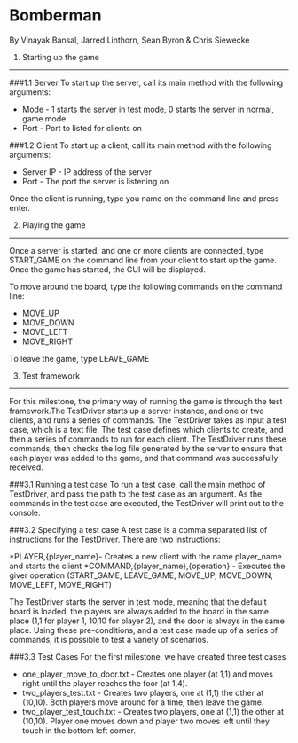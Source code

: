 Bomberman
========
By Vinayak Bansal, Jarred Linthorn, Sean Byron & Chris Siewecke

1. Starting up the game
-------------
###1.1 Server
To start up the server, call its main method with the following arguments:
* Mode - 1 starts the server in test mode, 0 starts the server in normal, game mode
* Port - Port to listed for clients on

###1.2 Client
To start up a client, call its main method with the following arguments:
* Server IP - IP address of the server
* Port - The port the server is listening on

Once the client is running, type you name on the command line and press enter.

2. Playing the game
-------------
Once a server is started, and one or more clients are connected, type START_GAME on the command line from your client to start up the game. Once the game has started, the GUI will be displayed.

To move around the board, type the following commands on the command line:
* MOVE_UP
* MOVE_DOWN
* MOVE_LEFT
* MOVE_RIGHT

To leave the game, type LEAVE_GAME

3. Test framework
-------------
For this milestone, the primary way of running the game is through the test framework.The TestDriver starts up a server instance, and one or two clients, and runs a series of commands. The TestDriver takes as input a test case, which is a text file. The test case defines which clients to create, and then a series of commands to run for each client. The TestDriver runs these commands, then checks the log file generated by the server to ensure that each player was added to the game, and that command was successfully received.

###3.1 Running a test case
To run a test case, call the main method of TestDriver, and pass the path to the test case as an argument. As the commands in the test case are executed, the TestDriver will print out to the console.

###3.2 Specifying a test case
A test case is a comma separated list of instructions for the TestDriver. There are two instructions:

*PLAYER,{player_name}- Creates a new client with the name player_name and starts the client
*COMMAND,{player_name},{operation} - Executes the giver operation (START_GAME, LEAVE_GAME, MOVE_UP, MOVE_DOWN, MOVE_LEFT, MOVE_RIGHT)
	
The TestDriver starts the server in test mode, meaning that the default board is loaded, the players are always added to the board in the same place (1,1 for player 1, 10,10 for player 2), and the door is always in the same place. Using these pre-conditions, and a test case made up of a series of commands, it is possible to test a variety of scenarios.

###3.3 Test Cases
For the first milestone, we have created three test cases

* one_player_move_to_door.txt - Creates one player (at 1,1) and moves right until the player reaches the foor (at 1,4).
* two_players_test.txt - Creates two players, one at (1,1) the other at (10,10). Both players move around for a time, then leave the game.
* two_player_test_touch.txt - Creates two players, one at (1,1) the other at (10,10). Player one moves down and player two moves left until they touch in the bottom left corner.